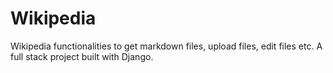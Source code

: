 # Wikipedia
Wikipedia functionalities to get markdown files, upload files, edit files etc. A full stack project built with Django.
